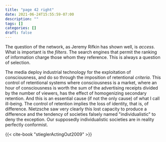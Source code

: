 ```yaml
---
title: "page 42 right"
date: 2021-06-24T15:55:59-07:00
description: ""
tags: []
categories: []
draft: false
---
```


The question of the network, as Jeremy Rifkin has shown well,
is *access*. What is important is the *filters*. The search engines that
permit the ranking of information charge those whom they reference. This is always a question of selection. 

The media deploy industrial technology for the exploitation of
consciousness, and do so through the imposition of retentional
*criteria*. This control of retentional systems where consciousness is
a market, where an hour of consciousness is worth the sum of the
advertising receipts divided by the number of viewers, has the effect of homogenizing secondary retention. And this is an essential
cause (if not the only cause) of what I call ill-being. The control
of retention implies the loss of identity, that is, of difference. Nietzsche saw very clearly this lost capacity to produce a difference
and the tendency of societies falsely named "individualistic" to
deny the exception. Our supposedly individualistic societies are in
reality perfectly conformist.

{{< cite-book "stieglerActingOut2009" >}}